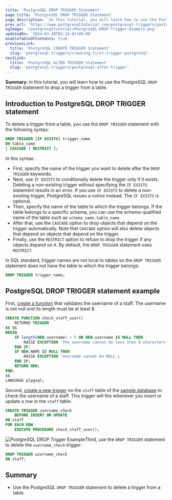```yaml
---
title: 'PostgreSQL DROP TRIGGER Statement'
page_title: 'PostgreSQL DROP TRIGGER Statement'
page_description: 'In this tutorial, you will learn how to use the PostgreSQL DROP TRIGGER statement to drop a trigger from a table.'
prev_url: 'https://www.postgresqltutorial.com/postgresql-triggers/postgresql-drop-trigger/'
ogImage: '/postgresqltutorial/PostgreSQL-DROP-Trigger-Example.png'
updatedOn: '2024-03-30T03:14:07+00:00'
enableTableOfContents: true
previousLink:
  title: 'PostgreSQL CREATE TRIGGER Statement'
  slug: 'postgresql-triggers/creating-first-trigger-postgresql'
nextLink:
  title: 'PostgreSQL ALTER TRIGGER Statement'
  slug: 'postgresql-triggers/postgresql-alter-trigger'
---
```


**Summary**: in this tutorial, you will learn how to use the PostgreSQL `DROP TRIGGER` statement to drop a trigger from a table.

## Introduction to PostgreSQL DROP TRIGGER statement

To delete a trigger from a table, you use the `DROP TRIGGER` statement with the following syntax:

```sql
DROP TRIGGER [IF EXISTS] trigger_name
ON table_name
[ CASCADE | RESTRICT ];
```

In this syntax:

- First, specify the name of the trigger you want to delete after the `DROP TRIGGER` keywords.
- Next, use `IF EXISTS` to conditionally delete the trigger only if it exists. Deleting a non\-existing trigger without specifying the `IF EXISTS` statement results in an error. If you use `IF EXISTS` to delete a non\-existing trigger, PostgreSQL issues a notice instead. The `IF EXISTS` is optional.
- Then, specify the name of the table to which the trigger belongs. If the table belongs to a specific schema, you can use the schema\-qualified name of the table such as `schema_name.table_name`.
- After that, use the `CASCADE` option to drop objects that depend on the trigger automatically. Note that `CASCADE` option will also delete objects that depend on objects that depend on the trigger.
- Finally, use the `RESTRICT` option to refuse to drop the trigger if any objects depend on it. By default, the `DROP TRIGGER` statement uses `RESTRICT`.

In SQL standard, trigger names are not local to tables so the `DROP TRIGGER` statement does not have the table to which the trigger belongs:

```sql
DROP TRIGGER trigger_name;
```

## PostgreSQL DROP TRIGGER statement example

First, [create a function](../postgresql-plpgsql/postgresql-create-function) that validates the username of a staff. The username is not null and its length must be at least 8\.

```sql
CREATE FUNCTION check_staff_user()
    RETURNS TRIGGER
AS $$
BEGIN
    IF length(NEW.username) < 8 OR NEW.username IS NULL THEN
        RAISE EXCEPTION 'The username cannot be less than 8 characters';
    END IF;
    IF NEW.NAME IS NULL THEN
        RAISE EXCEPTION 'Username cannot be NULL';
    END IF;
    RETURN NEW;
END;
$$
LANGUAGE plpgsql;
```

Second, [create a new trigger](creating-first-trigger-postgresql) on the `staff` table of the [sample database](../postgresql-getting-started/postgresql-sample-database) to check the username of a staff. This trigger will fire whenever you insert or update a row in the `staff` table:

```sql
CREATE TRIGGER username_check
    BEFORE INSERT OR UPDATE
ON staff
FOR EACH ROW
    EXECUTE PROCEDURE check_staff_user();

```

![PostgreSQL DROP Trigger Example](/postgresqltutorial/PostgreSQL-DROP-Trigger-Example.png)Third, use the `DROP TRIGGER` statement to delete the `username_check` trigger:

```sql
DROP TRIGGER username_check
ON staff;
```

## Summary

- Use the PostgreSQL `DROP TRIGGER` statement to delete a trigger from a table.
